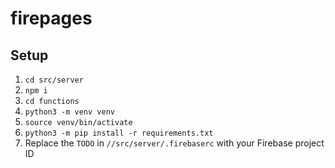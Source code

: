 # firepages

## Setup

1. `cd src/server`
1. `npm i`
1. `cd functions`
1. `python3 -m venv venv`
1. `source venv/bin/activate`
1. `python3 -m pip install -r requirements.txt`
1. Replace the `TODO` in `//src/server/.firebaserc` with your Firebase project ID
